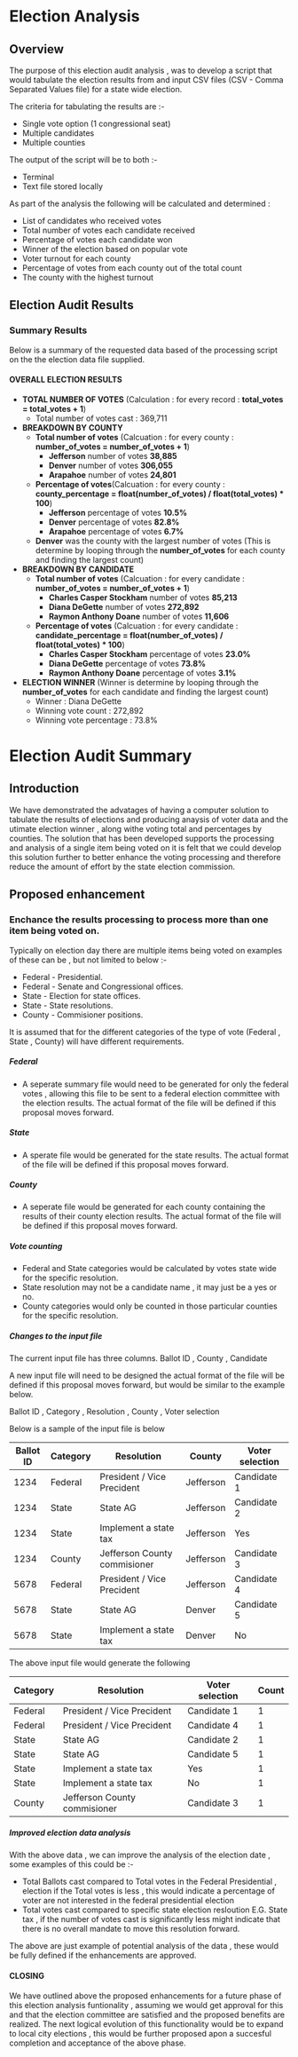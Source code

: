 # Election Analysis

## Overview

The purpose of this election audit analysis , was to develop a script that would tabulate the election results from and input CSV files (CSV - Comma Separated Values file) for a state wide election. 

The criteria for tabulating the results are :- 
- Single vote option (1 congressional seat)
- Multiple candidates
- Multiple counties

The output of the script will be to both :- 
- Terminal 
- Text file stored locally

As part of the analysis the following will be calculated and determined :
- List of candidates who received votes
- Total number of votes each candidate received
- Percentage of votes each candidate won
- Winner of the election based on popular vote
- Voter turnout for each county
- Percentage of votes from each county out of the total count
- The county with the highest turnout

## Election Audit Results

### Summary Results

Below is a summary of the requested data based of the processing script on the the election data file supplied.

#### OVERALL ELECTION RESULTS

  - __TOTAL NUMBER OF VOTES__ (Calculation : for every record : __total_votes = total_votes + 1__)
    - Total number of votes cast : 369,711
  - __BREAKDOWN BY COUNTY__
    - __Total number of votes__ (Calcuation : for every county : __number_of_votes = number_of_votes + 1__)
      - __Jefferson__ number of votes __38,885__
      - __Denver__ number of votes __306,055__
      - __Arapahoe__ number of votes __24,801__
    - __Percentage of votes__(Calcuation : for every county : __county_percentage = float(number_of_votes) / float(total_votes) * 100__)
      - __Jefferson__ percentage of votes __10.5%__
      - __Denver__ percentage of votes __82.8%__
      - __Arapahoe__ percentage of votes __6.7%__
    - __Denver__ was the county with the largest number of votes (This is determine by looping through the __number_of_votes__ for each county and finding the largest count)
  - __BREAKDOWN BY CANDIDATE__
    - __Total number of votes__ (Calcuation : for every candidate : __number_of_votes = number_of_votes + 1__)
      - __Charles Casper Stockham__ number of votes __85,213__
      - __Diana DeGette__ number of votes __272,892__
      - __Raymon Anthony Doane__ number of votes __11,606__
    - __Percentage of votes__ (Calcuation : for every candidate : __candidate_percentage = float(number_of_votes) / float(total_votes) * 100__)
      - __Charles Casper Stockham__ percentage of votes __23.0%__
      - __Diana DeGette__ percentage of votes __73.8%__
      - __Raymon Anthony Doane__ percentage of votes __3.1%__
- __ELECTION WINNER__ (Winner is determine by looping through the __number_of_votes__ for each candidate and finding the largest count)
    - Winner : Diana DeGette
    - Winning vote count : 272,892 
    - Winning vote percentage : 73.8%

# Election Audit Summary

## Introduction

We have demonstrated the advatages of having a computer solution to tabulate the results of elections and producing anaysis of voter data and the utimate election winner , along withe voting total and percentages by counties. The solution that has been developed supports the processing and analysis of a single item being voted on it is felt that we could develop this solution further to better enhance the voting processing and therefore reduce the amount of effort by the state election commission.

## Proposed enhancement

### Enchance the results processing to process more than one item being voted on.

Typically on election day there are multiple items being voted on examples of these can be , but not limited to below :- 
- Federal - Presidential.
- Federal - Senate and Congressional offices.
- State   - Election for state offices.
- State   - State resolutions.
- County  - Commisioner positions.

It is assumed that for the different categories of the type of vote (Federal , State , County) will have different requirements.

##### Federal
- A seperate summary file would need to be generated for only the federal votes , allowing this file to be sent to a federal election committee with the election results. The actual format of the file will be defined if this proposal moves forward.

##### State
- A sperate file would be generated for the state results. The actual format of the file will be defined if this proposal moves forward.

##### County
- A seperate file would be generated for each county containing the results of their county election results. The actual format of the file will be defined if this proposal moves forward.

##### Vote counting
- Federal and State categories would be calculated by votes state wide for the specific resolution.
- State resolution may not be a candidate name , it may just be a yes or no.
- County categories would only be counted in those particular counties for the specific resolution.

##### Changes to the input file
The current input file has three columns.
Ballot ID , County , Candidate

A new input file will need to be designed the actual format of the file will be defined if this proposal moves forward, but would be similar to the example below. 

Ballot ID , Category , Resolution , County , Voter selection

Below is a sample of the input file is below

Ballot ID | Category | Resolution | County | Voter selection|
------|--------|--------|--------|--------|
1234|Federal|President / Vice Precident|Jefferson|Candidate 1|
1234|State|State AG|Jefferson|Candidate 2|
1234|State|Implement a state tax|Jefferson|Yes|
1234|County|Jefferson County commisioner|Jefferson|Candidate 3|
5678|Federal|President / Vice Precident|Jefferson|Candidate 4|
5678|State|State AG|Denver|Candidate 5|
5678|State|Implement a state tax|Denver|No|

The above input file would generate the following

Category | Resolution | Voter selection |Count|
--------|--------|--------|--------|
Federal|President / Vice Precident|Candidate 1|1|
Federal|President / Vice Precident|Candidate 4|1|
State|State AG|Candidate 2|1|
State|State AG|Candidate 5|1|
State|Implement a state tax|Yes|1|
State|Implement a state tax|No|1|
County|Jefferson County commisioner|Candidate 3|1|

##### Improved election data analysis

With the above data , we can improve the analysis of the election date , some examples of this could be :- 

- Total Ballots cast compared to Total votes in the Federal Presidential , election if the Total votes is less , this would indicate a percentage of voter are not interested in the federal presidential election
- Total votes cast compared to specific state election resloution E.G. State tax , if the number of votes cast is significantly less might indicate that there is no overall mandate to move this resolution forward.

The above are just example of potential analysis of the data , these would be fully defined if the enhancements are approved.

#### CLOSING

We have outlined above the proposed enhancements for a future phase of this election analysis funtionality , assuming we would get approval for this and that the election committee are satisfied and the proposed benefits are realized. The next logical evolution of this functionality would be to expand to local city elections , this would be further proposed apon a succesful completion and acceptance of the above phase.

